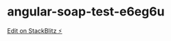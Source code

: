 # angular-soap-test-e6eg6u

[Edit on StackBlitz ⚡️](https://stackblitz.com/edit/angular-soap-test-e6eg6u)
